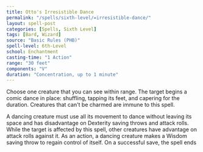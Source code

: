 ```yaml
---
title: Otto's Irresistible Dance
permalink: "/spells/sixth-level/=irresistible-dance/"
layout: spell-post
categories: [Spells, Sixth Level]
tags: [Bard, Wizard]
source: "Basic Rules (PHB)"
spell-level: 6th-Level
school: Enchantment
casting-time: "1 Action"
range: "30 feet"
components: "V"
duration: "Concentration, up to 1 minute"
---
```


Choose one creature that you can see within range. The target begins a comic dance in place: shuffling, tapping its feet, and capering for the duration. Creatures that can't be charmed are immune to this spell.

A dancing creature must use all its movement to dance without leaving its space and has disadvantage on Dexterity saving throws and attack rolls. While the target is affected by this spell, other creatures have advantage on attack rolls against it. As an action, a dancing creature makes a Wisdom saving throw to regain control of itself. On a successful save, the spell ends